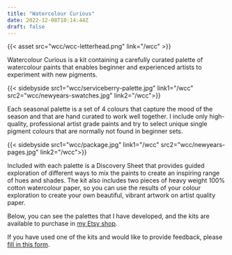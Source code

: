 ```yaml
---
title: "Watercolour Curious"
date: 2022-12-08T10:14:44Z
draft: false
---
```


{{< asset src="wcc/wcc-letterhead.png" link="/wcc" >}}


Watercolour Curious is a kit containing a carefully curated palette of watercolour paints that enables beginner and experienced artists to experiment with new pigments.  

{{< sidebyside src1="wcc/serviceberry-palette.jpg" link1="/wcc" src2="wcc/newyears-swatches.jpg" link2="/wcc">}}

Each seasonal palette is a set of 4 colours that capture the mood of the season and that are hand curated to work well together.  I include only high-quality, professional artist grade paints and try to select unique single pigment colours that are normally not found in beginner sets.  

{{< sidebyside src1="wcc/package.jpg" link1="/wcc" src2="wcc/newyears-pages.jpg" link2="/wcc">}}

Included with each palette is a Discovery Sheet that provides guided exploration of different ways to mix the paints to create an inspiring range of hues and shades. The kit also includes two pieces of heavy weight 100% cotton watercolour paper, so you can use the results of your colour exploration to create your own beautiful, vibrant artwork on artist quality paper.  

Below, you can see the palettes that I have developed, and the kits are available to purchase in [my Etsy shop](https://www.etsy.com/uk/listing/1369089942/watercolour-curious-new-years-palette).

If you have used one of the kits and would like to provide feedback, please [fill in this form](https://forms.gle/CgPkziFB4CgbPGvL7).


